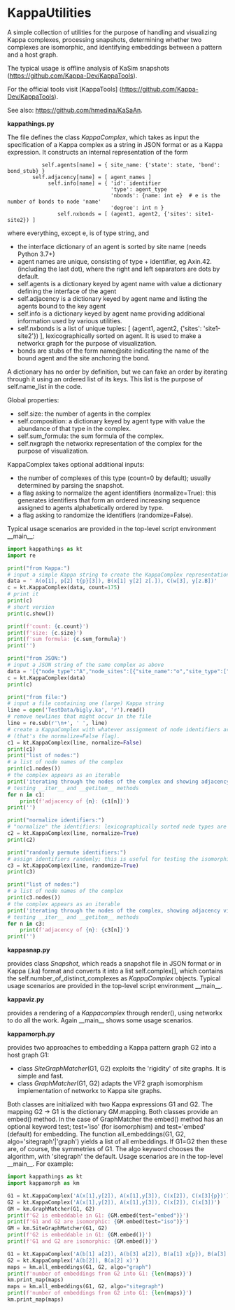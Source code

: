 # KappaUtilities
A simple collection of utilities for the purpose of handling and visualizing Kappa complexes, processing snapshots, determining whether two complexes are isomorphic, and identifying embeddings between a pattern and a host graph.

The typical usage is offline analysis of KaSim snapshots (https://github.com/Kappa-Dev/KappaTools).

For the official tools visit [KappaTools] (https://github.com/Kappa-Dev/KappaTools).

See also: https://github.com/hmedina/KaSaAn.

**kappathings.py**

The file defines the class *KappaComplex*, which takes as input the specification of a Kappa complex as a string in JSON format or as a Kappa expression.
It constructs an internal representation of the form

               self.agents[name] = { site_name: {'state': state, 'bond': bond_stub} }
            self.adjacency[name] = [ agent_names ]
                 self.info[name] = { 'id': identifier
                                     'type': agent_type
                                     'nbonds': {name: int e}  # e is the number of bonds to node 'name'
                                     'degree': int n }
                    self.nxbonds = [ (agent1, agent2, {'sites': site1-site2}) ]

 where everything, except e, is of type string, and 
  * the interface dictionary of an agent is sorted by site name (needs Python 3.7+)            
  * agent names are unique, consisting of type + identifier, eg Axin.42. (including the last dot), where the right and left separators are dots by default.
  * self.agents is a dictionary keyed by agent name with value a dictionary defining the interface of the agent
  * self.adjacency is a dictionary keyed by agent name and listing the agents bound to the key agent
  * self.info is a dictionary keyed by agent name providing additional information used by various utilities.
  * self.nxbonds is a list of unique tuples: [ (agent1, agent2, {'sites': 'site1-site2'}) ], lexicographically sorted on agent. It is used to make a networkx graph for the purpose of visualization.
  * bonds are stubs of the form name@site indicating the name of the bound agent and the site anchoring the bond.
            
A dictionary has no order by definition, but we can fake an order by iterating through it using an ordered list of its keys. This list is the purpose of self.name_list in the code.

Global properties:
* self.size: the number of agents in the complex
* self.composition: a dictionary keyed by agent type with value the abundance of that type in the complex.
* self.sum_formula: the sum formula of the complex.
* self.nxgraph the networkx representation of the complex for the purpose of visualization.
            
KappaComplex takes optional additional inputs: 
  * the number of complexes of this type (count=0 by default); usually determined by parsing the snapshot.
  * a flag asking to normalize the agent identifiers (normalize=True): this generates identifiers that form an ordered increasing sequence assigned to agents alphabetically ordered by type.
  * a flag asking to randomize the identifiers (randomize=False).
  
 Typical usage scenarios are provided in the top-level script environment \_\_main\_\_:
```Python
import kappathings as kt
import re

print("from Kappa:")
# input a simple Kappa string to create the KappaComplex representation
data = ' A(o[1], p[2] t{p}[3]), B(x[1] y[2] z[.]), C(w[3], y[z.B])'
c = kt.KappaComplex(data, count=175)
# print it
print(c)
# short version
print(c.show())

print(f'count: {c.count}')
print(f'size: {c.size}')
print(f'sum formula: {c.sum_formula}')
print('')

print("from JSON:")
# input a JSON string of the same complex as above
data = '[{"node_type":"A","node_sites":[{"site_name":"o","site_type":["port",{"port_links":[[[0,1],0]],"port_states":[]}]},{"site_name":"p","site_type":["port",{"port_links":[[[0,1],1]],"port_states":[]}]},{"site_name":"t","site_type":["port",{"port_links":[[[0,2],0]],"port_states":["p"]}]}]},{"node_type":"B","node_sites":[{"site_name":"x","site_type":["port",{"port_links":[[[0,0],0]],"port_states":[]}]},{"site_name":"y","site_type":["port",{"port_links":[[[0,0],1]],"port_states":[]}]},{"site_name":"z","site_type":["port",{"port_links":[],"port_states":[]}]}]},{"node_type":"C","node_sites":[{"site_name":"w","site_type":["port",{"port_links":[[[0,0],2]],"port_states":[]}]}]}]'
c = kt.KappaComplex(data)
print(c)

print("from file:")
# input a file containing one (large) Kappa string
line = open('TestData/bigly.ka', 'r').read()
# remove newlines that might occur in the file
line = re.sub(r'\n+', ' ', line)
# create a KappaComplex with whatever assignment of node identifiers arises
# (that's the normalize=False flag).
c1 = kt.KappaComplex(line, normalize=False)
print(c1)
print("list of nodes:")
# a list of node names of the complex
print(c1.nodes())
# the complex appears as an iterable
print('iterating through the nodes of the complex and showing adjacency views')
# testing __iter__ and __getitem__ methods
for n in c1:
    print(f'adjacency of {n}: {c1[n]}')
print('')

print("normalize identifiers:")
# "normalize" the identifiers: lexicographically sorted node types are assigned successively increasing identifiers.
c2 = kt.KappaComplex(line, normalize=True)
print(c2)

print("randomly permute identifiers:")
# assign identifiers randomly; this is useful for testing the isomorphism implementation
c3 = kt.KappaComplex(line, randomize=True)
print(c3)

print("list of nodes:")
# a list of node names of the complex
print(c3.nodes())
# the complex appears as an iterable
print('iterating through the nodes of the complex, showing adjacency views')
# testing __iter__ and __getitem__ methods
for n in c3:
    print(f'adjacency of {n}: {c3[n]}')
print('')
```

**kappasnap.py**

provides class *Snapshot*, which reads a snapshot file in JSON format or in Kappa (.ka) format and converts it into a list self.complex[], which contains the self.number_of_distinct_complexes as *KappaComplex* objects.  Typical usage scenarios are provided in the top-level script environment \_\_main\_\_.

**kappaviz.py**

provides a rendering of a *Kappacomplex* through render(), using networkx to do all the work. Again \_\_main\_\_ shows some usage scenarios.

**kappamorph.py**

provides two approaches to embedding a Kappa pattern graph G2 into a host graph G1:

* class *SiteGraphMatcher*(G1, G2) exploits the 'rigidity' of site graphs. It is simple and fast.
* class *GraphMatcher*(G1, G2) adapts the VF2 graph isomorphism implementation of networkx to Kappa site graphs. 

Both classes are initialized with two Kappa expressions G1 and G2. The mapping G2 -> G1 is the dictionary GM.mapping. Both classes provide an embed() method. In the case of GraphMatcher the embed() method has an optional keyword test; test='iso' (for isomorphism) and test='embed' (default) for embedding. The function all_embeddings(G1, G2, algo='sitegraph'|'graph') yields a list of all embeddings. If G1=G2 then these are, of course, the symmetries of G1. The algo keyword chooses the algorithm, with 'sitegraph' the default. Usage scenarios are in the top-level \_\_main\_\_. For example:

```Python
import kappathings as kt
import kappamorph as km

G1 = kt.KappaComplex('A(x[1],y[2]), A(x[1],y[3]), C(x[2]), C(x[3]{p})')
G2 = kt.KappaComplex('A(x[1],y[2]), A(x[1],y[3]), C(x[2]), C(x[3])')
GM = km.GraphMatcher(G1, G2)
print(f'G2 is embeddable in G1: {GM.embed(test="embed")}')
print(f'G1 and G2 are isomorphic: {GM.embed(test="iso")}')
GM = km.SiteGraphMatcher(G1, G2)
print(f'G2 is embeddable in G1: {GM.embed()}')
print(f'G1 and G2 are isomorphic: {GM.embed()}')

G1 = kt.KappaComplex('A(b[1] a[2]), A(b[3] a[2]), B(a[1] x{p}), B(a[3] x{u})')
G2 = kt.KappaComplex('A(b[2]), B(a[2] x)')
maps = km.all_embeddings(G1, G2, algo="graph")
print(f'number of embeddings from G2 into G1: {len(maps)}')
km.print_map(maps)
maps = km.all_embeddings(G1, G2, algo="sitegraph")
print(f'number of embeddings from G2 into G1: {len(maps)}')
km.print_map(maps)
```